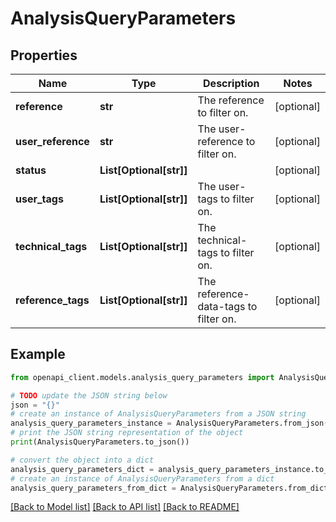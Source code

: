 # AnalysisQueryParameters


## Properties

Name | Type | Description | Notes
------------ | ------------- | ------------- | -------------
**reference** | **str** | The reference to filter on. | [optional] 
**user_reference** | **str** | The user-reference to filter on. | [optional] 
**status** | **List[Optional[str]]** |  | [optional] 
**user_tags** | **List[Optional[str]]** | The user-tags to filter on. | [optional] 
**technical_tags** | **List[Optional[str]]** | The technical-tags to filter on. | [optional] 
**reference_tags** | **List[Optional[str]]** | The reference-data-tags to filter on. | [optional] 

## Example

```python
from openapi_client.models.analysis_query_parameters import AnalysisQueryParameters

# TODO update the JSON string below
json = "{}"
# create an instance of AnalysisQueryParameters from a JSON string
analysis_query_parameters_instance = AnalysisQueryParameters.from_json(json)
# print the JSON string representation of the object
print(AnalysisQueryParameters.to_json())

# convert the object into a dict
analysis_query_parameters_dict = analysis_query_parameters_instance.to_dict()
# create an instance of AnalysisQueryParameters from a dict
analysis_query_parameters_from_dict = AnalysisQueryParameters.from_dict(analysis_query_parameters_dict)
```
[[Back to Model list]](../README.md#documentation-for-models) [[Back to API list]](../README.md#documentation-for-api-endpoints) [[Back to README]](../README.md)


